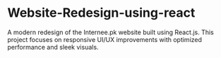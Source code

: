 # Website-Redesign-using-react
A modern redesign of the Internee.pk website built using React.js. This project focuses on responsive UI/UX improvements with optimized performance and sleek visuals.
